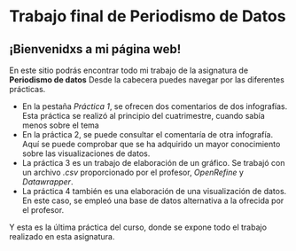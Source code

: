 # Trabajo final de Periodismo de Datos
## ¡Bienvenidxs a mi página web!
En este sitio podrás encontrar todo mi trabajo de la asignatura de **Periodismo de datos** 
Desde la cabecera puedes navegar por las diferentes prácticas. 

- En la pestaña *Práctica 1*, se ofrecen dos comentarios de dos infografías. Esta práctica se realizó al principio del cuatrimestre, cuando sabía menos sobre el tema
- En la práctica 2, se puede consultar el comentaría de otra infografía. Aquí se puede comprobar que se ha adquirido un mayor conocimiento sobre las visualizaciones de datos.
- La práctica 3 es un trabajo de elaboración de un gráfico. Se trabajó con un archivo *.csv* proporcionado por el profesor, *OpenRefine* y *Datawrapper*.
- La práctica 4 también es una elaboración de una visualización de datos. En este caso, se empleó una base de datos alternativa a la ofrecida por el profesor. 

Y esta es la última práctica del curso, donde se expone todo el trabajo realizado en esta asignatura.
